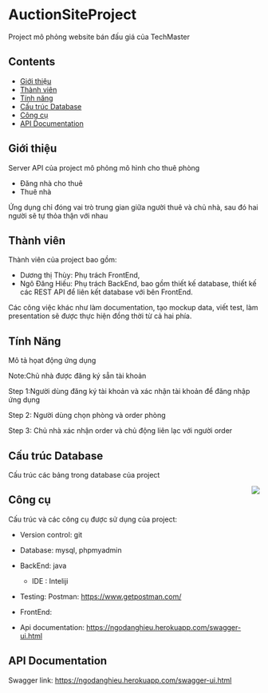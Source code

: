 # AuctionSiteProject
Project mô phỏng website bán đấu giá của TechMaster

## Contents
- [Giới thiệu](#Giới-thiệu)
- [Thành viên](#Thành-viên)
- [Tính năng](#Tính-năng)
- [Cấu trúc Database](#Cấu-trúc-Database)
- [Công cụ](#Công-cụ)
- [API Documentation](#API-Documentation)


## Giới thiệu
Server API của project mô phỏng mô hình cho thuê phòng 
- Đăng nhà cho thuê
- Thuê nhà

Ứng dụng chỉ đóng vai trò trung gian giữa người thuê và chủ nhà, sau đó hai người sẽ tự thỏa thận với nhau

## Thành viên
Thành viên của project bao gồm:
- Dương thị Thùy: Phụ trách FrontEnd,
- Ngô Đăng Hiếu: Phụ trách BackEnd, bao gồm thiết kế database, thiết kế các REST API để liên kết database với bên FrontEnd.

Các công việc khác như làm documentation, tạo mockup data, viết test, làm presentation sẽ được thực hiện đồng thời từ cả hai phía.

## Tính Năng
Mô tả họat động ứng dụng

Note:Chủ nhà được đăng ký sẵn tài khoản 

Step 1:Người dùng đăng ký tài khoản và xác nhận tài khoản để đăng nhập ứng dụng

Step 2: Người dùng chọn phòng và order phòng

Step 3: Chủ nhà xác nhận order và chủ động liên lạc với người order


## Cấu trúc Database
Cấu trúc các bảng trong database của project

<img align="right" src="https://i.imgur.com/qkEdtYk.jpg">

## Công cụ
Cấu trúc và các công cụ được sử dụng của project:
- Version control: git
- Database: mysql, phpmyadmin
- BackEnd: java

  - IDE : Inteliji
- Testing: Postman: https://www.getpostman.com/
- FrontEnd:
- Api documentation: https://ngodanghieu.herokuapp.com/swagger-ui.html


## API Documentation
Swagger link: https://ngodanghieu.herokuapp.com/swagger-ui.html
